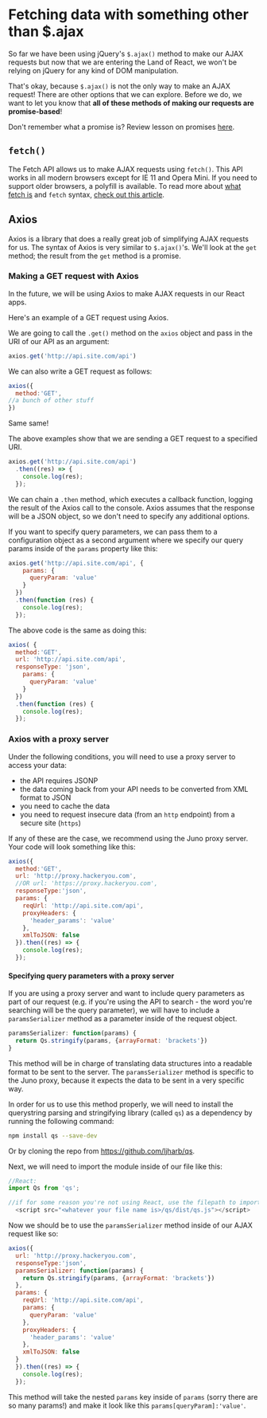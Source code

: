 <!-- Student takeaway: -->
<!-- At the end of this lesson, the student will be able to:
- Know that the fetch() method exists
-->
# Fetching data with something other than $.ajax

So far we have been using jQuery's `$.ajax()` method to make our AJAX requests but now that we are entering the Land of React, we won't be relying on jQuery for any kind of DOM manipulation. 

That's okay, because `$.ajax()` is not the only way to make an AJAX request! There are other options that we can explore. Before we do, we want to let you know that **all of these methods of making our requests are promise-based**!

Don't remember what a promise is? Review lesson on promises [here](https://github.com/HackerYou/no-repeat-bootcamp-notes-2018/blob/master/6.9-working-with-asynchronous-events.md#promises).

## `fetch()` 
The Fetch API allows us to make AJAX requests using `fetch()`. This API works in all modern browsers except for IE 11 and Opera Mini. If you need to support older browsers, a polyfill is available. To read more about [what fetch is](https://developer.mozilla.org/en-US/docs/Web/API/Fetch_API) and `fetch` syntax, [check out this article](https://developers.google.com/web/updates/2015/03/introduction-to-fetch).

## Axios
Axios is a library that does a really great job of simplifying AJAX requests for us. The syntax of Axios is very similar to `$.ajax()`'s. We'll look at the `get` method; the result from the `get` method is a promise.

### Making a GET request with Axios
In the future, we will be using Axios to make AJAX requests in our React apps. 

Here's an example of a GET request using Axios. 

We are going to call the `.get()` method on the `axios` object and pass in the URI of our API as an argument:
```javascript
axios.get('http://api.site.com/api')
```
We can also write a GET request as follows:
```javascript
axios({
  method:'GET',
//a bunch of other stuff
})
```
Same same!

The above examples show that we are sending a GET request to a specified URI.


```js
axios.get('http://api.site.com/api')
  .then((res) => {
    console.log(res);
  }); 
``` 

We can chain a `.then` method, which executes a callback function, logging the result of the Axios call to the console. Axios assumes that the response will be a JSON object, so we don't need to specify any additional options.

If you want to specify query parameters, we can pass them to a configuration object as a second argument where we specify our query params inside of the `params` property like this:

```javascript
axios.get('http://api.site.com/api', {
    params: {
      queryParam: 'value'
    }
  })
  .then(function (res) {
    console.log(res);
  });
```

The above code is the same as doing this:
```javascript
axios( {
  method:'GET',
  url: 'http://api.site.com/api',
  responseType: 'json',
    params: {
      queryParam: 'value'
    }
  })
  .then(function (res) {
    console.log(res);
  });
```

### Axios with a proxy server
Under the following conditions, you will need to use a proxy server to access your data: 

* the API requires JSONP
* the data coming back from your API needs to be converted from XML format to JSON
* you need to cache the data
* you need to request insecure data (from an `http` endpoint) from a secure site (`https`) 

If any of these are the case, we recommend using the Juno proxy server. Your code will look something like this:

```javascript
axios({
  method:'GET',
  url: 'http://proxy.hackeryou.com',
  //OR url: 'https://proxy.hackeryou.com',
  responseType:'json',
  params: {
    reqUrl: 'http://api.site.com/api',
    proxyHeaders: {
      'header_params': 'value'
    },
    xmlToJSON: false
  }).then((res) => {
    console.log(res);
  });
```

#### Specifying query parameters with a proxy server
If you are using a proxy server and want to include query parameters as part of our request (e.g. if you're using the API to search - the word you're searching will be the query parameter), we will have to include a `paramsSerializer` method as a parameter inside of the request object.

```javascript
paramsSerializer: function(params) {
  return Qs.stringify(params, {arrayFormat: 'brackets'})
}
```

This method will be in charge of translating data structures into a readable format to be sent to the server. The `paramsSerializer` method is specific to the Juno proxy, because it expects the data to be sent in a very specific way.

In order for us to use this method properly, we will need to install the querystring parsing and stringifying library (called `qs`) as a dependency by running the following command:

```bash
npm install qs --save-dev
```
Or by cloning the repo from <https://github.com/ljharb/qs>.

Next, we will need to import the module inside of our file like this:

```javascript
//React:
import Qs from 'qs';

//if for some reason you're not using React, use the filepath to import the `qs.js` file
  <script src="<whatever your file name is>/qs/dist/qs.js"></script>
```

Now we should be to use the `paramsSerializer` method inside of our AJAX request like so:

```javascript
axios({
  url: 'http://proxy.hackeryou.com',
  responseType:'json',
  paramsSerializer: function(params) {
    return Qs.stringify(params, {arrayFormat: 'brackets'})
  },
  params: {
    reqUrl: 'http://api.site.com/api',
    params: {
      queryParam: 'value'
    }, 
    proxyHeaders: {
      'header_params': 'value'
    },
    xmlToJSON: false
  }
  }).then((res) => {
    console.log(res);
  });
```
This method will take the nested `params` key inside of `params` (sorry there are so many params!) and make it look like this `params[queryParam]:'value'`.

